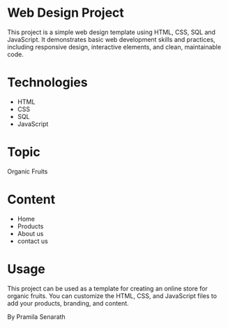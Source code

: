 # Web Design Project

This project is a simple web design template using HTML, CSS, SQL and JavaScript. It demonstrates basic web development skills and practices, including responsive design, interactive elements, and clean, maintainable code.
# Technologies
- HTML
- CSS
- SQL
- JavaScript

 # Topic
  Organic Fruits
  
# Content
- Home
- Products
- About us
- contact us

# Usage
This project can be used as a template for creating an online store for organic fruits. You can customize the HTML, CSS, and JavaScript files to add your products, branding, and content.

By Pramila Senarath
